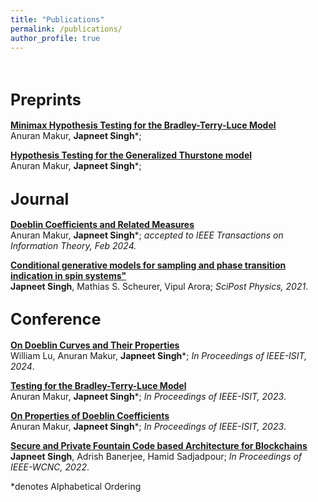 ```yaml
---
title: "Publications"
permalink: /publications/
author_profile: true
---
```

<br>

## <big> **Preprints** </big>

<b>[Minimax Hypothesis Testing for the Bradley-Terry-Luce Model](http://japneet644.github.io/files/testing_of_BTL_model.pdf)</b> <br>
Anuran Makur, <b>Japneet Singh</b>*;

<b>[Hypothesis Testing for the Generalized Thurstone model](http://japneet644.github.io/files/TestingForThurstoneModel.pdf)</b> <br> 
Anuran Makur, <b>Japneet Singh</b>*;


## <big>**Journal** </big>

<b>[Doeblin Coefficients and Related Measures](https://arxiv.org/pdf/2309.08475.pdf)</b> <br> 
Anuran Makur, <b>Japneet Singh</b>*;
<i> accepted to IEEE Transactions on Information Theory, Feb 2024. </i>

<b>[Conditional generative models for sampling and phase transition indication in spin systems"](https://scipost.org/SciPostPhys.11.2.043)</b> <br> 
<b>Japneet Singh</b>, Mathias S. Scheurer, Vipul Arora;
<i>SciPost Physics, 2021</i>.



## <big> **Conference** </big>

<b>[On Doeblin Curves and Their Properties](https://ieeexplore.ieee.org/document/10619264)</b> <br> 
William Lu, Anuran Makur, <b>Japneet Singh</b>*;
<i>In Proceedings of IEEE-ISIT, 2024</i>.


<b>[Testing for the Bradley-Terry-Luce Model](https://ieeexplore.ieee.org/document/10206450)</b> <br> 
Anuran Makur, <b>Japneet Singh</b>*;
<i>In Proceedings of IEEE-ISIT, 2023</i>.

<b>[On Properties of Doeblin Coefficients](https://ieeexplore.ieee.org/document/10206767)</b> <br> 
Anuran Makur, <b>Japneet Singh</b>*;
<i>In Proceedings of IEEE-ISIT, 2023</i>.

<b>[Secure and Private Fountain Code based Architecture for Blockchains](https://ieeexplore.ieee.org/document/9771862)</b> <br> 
<b>Japneet Singh</b>, Adrish Banerjee, Hamid Sadjadpour;
<i>In Proceedings of IEEE-WCNC, 2022</i>.




*denotes Alphabetical Ordering 
